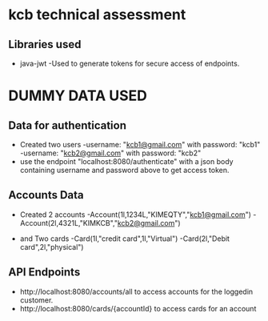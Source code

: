 # kcb technical assessment
## Libraries used 
- java-jwt
-Used to generate tokens for secure access of endpoints.

# DUMMY DATA USED
## Data for authentication
- Created two users
-username: "kcb1@gmail.com" with password: "kcb1"
-username: "kcb2@gmail.com" with password: "kcb2"
- use the endpoint "localhost:8080/authenticate" with a json body containing username and password above to get access token.

## Accounts Data
- Created 2 accounts
-Account(1l,1234L,"KIMEQTY","kcb1@gmail.com")
-Account(2l,4321L,"KIMKCB","kcb2@gmail.com")

- and Two cards
-Card(1l,"credit card",1l,"Virtual")
-Card(2l,"Debit card",2l,"physical")

## API Endpoints
- http://localhost:8080/accounts/all to access accounts for the loggedin customer.
- http://localhost:8080/cards/{accountId} to access cards for an account


